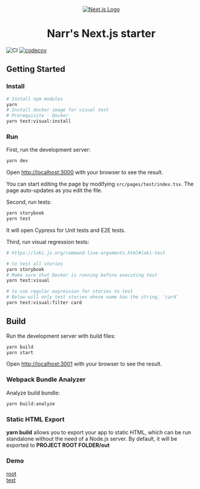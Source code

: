 <p align="center">
  <a href="https://nextjs.org/">
    <img src="https://assets.zeit.co/image/upload/v1538361091/repositories/next-js/next-js.png" alt="Next.js Logo">
  </a>
</p>
<h1 align="center">
  Narr's Next.js starter
</h1>

![CI](https://github.com/narr/next-js-example/workflows/CI/badge.svg?branch=master)
[![codecov](https://codecov.io/gh/narr/next-js-example/branch/master/graph/badge.svg)](https://codecov.io/gh/narr/next-js-example)

## Getting Started

### Install

```bash
# Install npm modules
yarn
# Install docker image for visual test
# Prerequisite - Docker
yarn test:visual:install
```

### Run

First, run the development server:

```bash
yarn dev
```

Open [http://localhost:3000](http://localhost:3000) with your browser to see the result.

You can start editing the page by modifying `src/pages/test/index.tsx`. The page auto-updates as you edit the file.

Second, run tests:

```bash
yarn storybook
yarn test
```

It will open Cypress for Unit tests and E2E tests.

Third, run visual regression tests:

```bash
# https://loki.js.org/command-line-arguments.html#loki-test

# to test all stories
yarn storybook
# Make sure that Docker is running before executing test
yarn test:visual

# to use regular expression for stories to test
# Below will only test stories whose name has the string, 'card'
yarn test:visual:filter card
```

## Build

Run the development server with build files:

```bash
yarn build
yarn start
```

Open [http://localhost:3001](http://localhost:3001) with your browser to see the result.

### Webpack Bundle Analyzer

Analyze build bundle:

```bash
yarn build:analyze
```

### Static HTML Export

**yarn build** allows you to export your app to static HTML, which can be run standalone without the need of a Node.js server. By default, it will be exported to **PROJECT ROOT FOLDER/out**

### Demo

[root](https://next-js-example.narr.vercel.app/)  
[test](https://next-js-example.narr.vercel.app/test)
